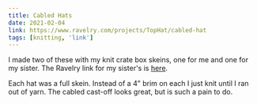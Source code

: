 ```yaml
---
title: Cabled Hats
date: 2021-02-04
link: https://www.ravelry.com/projects/TopHat/cabled-hat
tags: [knitting, 'link']
---
```

I made two of these with my knit crate box skeins, one for me and one for my sister. The Ravelry link
for my sister's is [here](https://www.ravelry.com/projects/TopHat/cabled-hat-2).

Each hat was a full skein. Instead of a 4" brim on each I just knit until I ran out of yarn. The cabled cast-off
looks great, but is such a pain to do.
